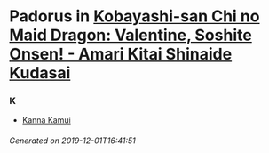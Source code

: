 # Padorus in [Kobayashi-san Chi no Maid Dragon: Valentine, Soshite Onsen! - Amari Kitai Shinaide Kudasai](https://myanimelist.net/anime/35363/Kobayashi-san_Chi_no_Maid_Dragon__Valentine_Soshite_Onsen_-_Amari_Kitai_Shinaide_Kudasai)

### K
* [Kanna Kamui](https://github.com/shadow578/Padoru-Padoru/blob/master/table-of-contents/characters/KannaKamui.md)

###### Generated on 2019-12-01T16:41:51

